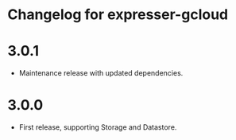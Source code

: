 # Changelog for expresser-gcloud

3.0.1
=====
* Maintenance release with updated dependencies.

3.0.0
=====
* First release, supporting Storage and Datastore.

